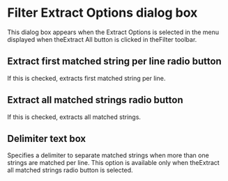# Filter Extract Options dialog box

This dialog box appears when the
Extract Options is selected in the menu displayed when theExtract All button is clicked in theFilter toolbar.

## Extract first matched string per line radio button

If this is checked, extracts first matched string per line.

## Extract all matched strings radio button

If this is checked, extracts all matched strings.

## Delimiter text box

Specifies a delimiter to separate matched strings when more than one strings are matched per line. This option is available only when theExtract all matched strings radio button is selected.

